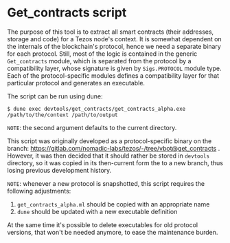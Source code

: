 Get_contracts script
====================

The purpose of this tool is to extract all smart contracts (their
addresses, storage and code) for a Tezos node's context. It is
somewhat dependent on the internals of the blockchain's protocol,
hence we need a separate binary for each protocol. Still, most of the
logic is contained in the generic `Get_contracts` module, which is
separated from the protocol by a compatibility layer, whose signature
is given by `Sigs.PROTOCOL` module type. Each of the protocol-specific
modules defines a compatibility layer for that particular protocol and
generates an executable.

The script can be run using dune:

```
$ dune exec devtools/get_contracts/get_contracts_alpha.exe /path/to/the/context /path/to/output
```

`NOTE`: the second argument defaults to the current directory.
  
This script was originally developed as a protocol-specific binary on
the branch: https://gitlab.com/nomadic-labs/tezos/-/tree/vbot@get_contracts .
However, it was then decided that it should rather be stored in `devtools`
directory, so it was copied in its then-current form the to a new branch,
thus losing previous development history.

`NOTE`: whenever a new protocol is snapshotted, this script requires the
following adjustments:
  1. `get_contracts_alpha.ml` should be copied with an appropriate name
  2. `dune` should be updated with a new executable definition
  
At the same time it's possible to delete executables for old protocol
versions, that won't be needed anymore, to ease the maintenance burden.
